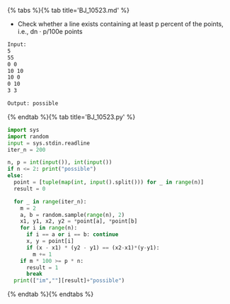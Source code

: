 {% tabs %}{% tab title='BJ_10523.md' %}

* Check whether a line exists containing at least p percent of the points, i.e., dn · p/100e points

```txt
Input:
5
55
0 0
10 10
10 0
0 10
3 3

Output: possible
```

{% endtab %}{% tab title='BJ_10523.py' %}

```py
import sys
import random
input = sys.stdin.readline
iter_n = 200

n, p = int(input()), int(input())
if n <= 2: print("possible")
else:
  point = [tuple(map(int, input().split())) for _ in range(n)]
  result = 0

  for _ in range(iter_n):
    m = 2
    a, b = random.sample(range(n), 2)
    x1, y1, x2, y2 = *point[a], *point[b]
    for i in range(n):
      if i == a or i == b: continue
      x, y = point[i]
      if (x - x1) * (y2 - y1) == (x2-x1)*(y-y1):
        m += 1
    if m * 100 >= p * n:
      result = 1
      break
  print(["im",""][result]+"possible")
```

{% endtab %}{% endtabs %}
